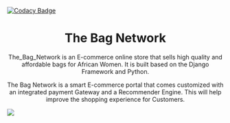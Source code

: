 
[![Codacy Badge](https://api.codacy.com/project/badge/Grade/7944707d65734cc586a4f0be011352b1)](https://app.codacy.com/gh/BuildForSDGCohort2/The_Bag_Network?utm_source=github.com&utm_medium=referral&utm_content=BuildForSDGCohort2/The_Bag_Network&utm_campaign=Badge_Grade_Settings)

<h1 align="center">The Bag Network</h1>

<p align="center">
The_Bag_Network is an E-commerce online store that sells high quality and affordable bags for African Women. It is built based on the Django Framework and Python.
</p>
<p align="center">
The Bag Network is a smart E-commerce portal that comes customized with an integrated payment Gateway and a Recommender Engine. This will help improve the shopping experience for Customers.
</p>

<img src = "https://github.com/BuildForSDGCohort2/The_Bag_Network/blob/master/images/bag-network.jpg?raw=true">